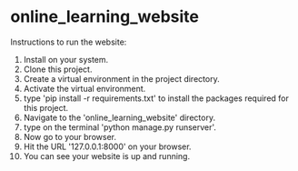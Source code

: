 # online_learning_website

Instructions to run the website:
1. Install on your system.
2. Clone this project.
3. Create a virtual environment in the project directory.
4. Activate the virtual environment.
5. type 'pip install -r requirements.txt' to install the packages required for this project.
6. Navigate to the 'online_learning_website' directory.
7. type on the terminal 'python manage.py runserver'.
8. Now go to your browser.
9. Hit the URL '127.0.0.1:8000' on your browser.
10. You can see your website is up and running.
